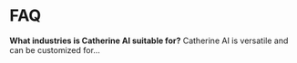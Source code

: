 # FAQ

**What industries is Catherine AI suitable for?** Catherine AI is versatile and can be customized for...
